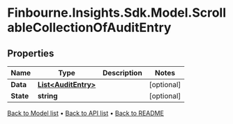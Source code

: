 # Finbourne.Insights.Sdk.Model.ScrollableCollectionOfAuditEntry

## Properties

Name | Type | Description | Notes
------------ | ------------- | ------------- | -------------
**Data** | [**List&lt;AuditEntry&gt;**](AuditEntry.md) |  | [optional] 
**State** | **string** |  | [optional] 

[Back to Model list](../README.md#documentation-for-models) &#8226; [Back to API list](../README.md#documentation-for-api-endpoints) &#8226; [Back to README](../README.md)

